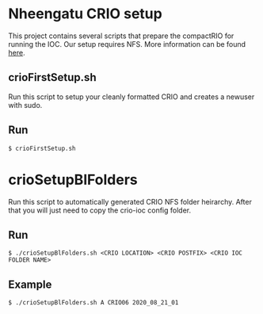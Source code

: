 # Nheengatu CRIO setup

This project contains several scripts that prepare the compactRIO for running the IOC. Our setup requires NFS. More information can be found [here](https://github.com/lnls-sol/project-nheengatu/tree/master/docs).

## crioFirstSetup.sh

Run this script to setup your cleanly formatted CRIO and creates a newuser with sudo.

## Run

    $ crioFirstSetup.sh


# crioSetupBlFolders

Run this script to automatically generated CRIO NFS folder heirarchy. After that
you will just need to copy the crio-ioc config folder.

## Run

    $ ./crioSetupBlFolders.sh <CRIO LOCATION> <CRIO POSTFIX> <CRIO IOC FOLDER NAME>

## Example

    $ ./crioSetupBlFolders.sh A CRIO06 2020_08_21_01
